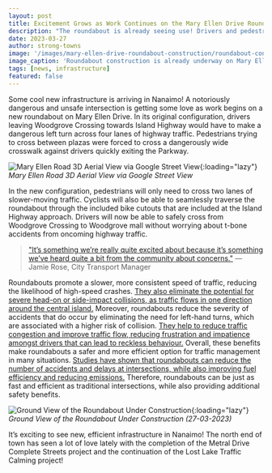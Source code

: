 ```yaml
---
layout: post
title: Excitement Grows as Work Continues on the Mary Ellen Drive Roundabout
description: "The roundabout is already seeing use! Drivers and pedestrians can now safely leave the once-notorious Woodgrove Crossing parking lot."
date: 2023-03-27
author: strong-towns
image: '/images/mary-ellen-drive-roundabout-construction/roundabout-construction-1.jpg'
image_caption: 'Roundabout construction is already underway on Mary Ellen Drive (27-03-2023)'
tags: [news, infrastructure]
featured: false
---
```


Some cool new infrastructure is arriving in Nanaimo! A notoriously dangerous and unsafe intersection is getting some love as work begins on a new roundabout on Mary Ellen Drive. In its original configuration, drivers leaving Woodgrove Crossing towards Island Highway would have to make a dangerous left turn across four lanes of highway traffic. Pedestrians trying to cross between plazas were forced to cross a dangerously wide crosswalk against drivers quickly exiting the Parkway.

![Mary Ellen Road 3D Aerial View via Google Street View]({{site.baseurl}}/images/mary-ellen-drive-roundabout-construction/roundabout-construction-3.jpg){:loading="lazy"}
*Mary Ellen Road 3D Aerial View via Google Street View*

In the new configuration, pedestrians will only need to cross two lanes of slower-moving traffic. Cyclists will also be able to seamlessly traverse the roundabout through the included bike cutouts that are included at the Island Highway approach. Drivers will now be able to safely cross from Woodgrove Crossing to Woodgrove mall without worrying about t-bone accidents from oncoming highway traffic. 

> ["It’s something we’re really quite excited about because it’s something we’ve heard quite a bit from the community about concerns."](https://nanaimonewsnow.com/2023/02/23/crews-to-begin-roundabout-project-at-nanaimos-mary-ellen-drive/) — Jamie Rose, City Transport Manager

Roundabouts promote a slower, more consistent speed of traffic, reducing the likelihood of high-speed crashes. [They also eliminate the potential for severe head-on or side-impact collisions, as traffic flows in one direction around the central island.](https://nap.nationalacademies.org/catalog/12943/overview-and-summary-of-americas-energy-future-technology-and-transformation) Moreover, roundabouts reduce the severity of accidents that do occur by eliminating the need for left-hand turns, which are associated with a higher risk of collision. [They help to reduce traffic congestion and improve traffic flow, reducing frustration and impatience amongst drivers that can lead to reckless behaviour.](https://www.ite.org/events-meetings/ite-calendar/safe-systems-approach-for-roundabouts-bikes-and-pedestrian-elements-of-roundabout-design/) Overall, these benefits make roundabouts a safer and more efficient option for traffic management in many situations. [Studies have shown that roundabouts can reduce the number of accidents and delays at intersections, while also improving fuel efficiency and reducing emissions.](https://www.fhwa.dot.gov/publications/research/safety/10039/10039.pdf) Therefore, roundabouts can be just as fast and efficient as traditional intersections, while also providing additional safety benefits.

![Ground View of the Roundabout Under Construction]({{site.baseurl}}/images/mary-ellen-drive-roundabout-construction/roundabout-construction-2.jpg){:loading="lazy"}
*Ground View of the Roundabout Under Construction (27-03-2023)*

It’s exciting to see new, efficient infrastructure in Nanaimo! The north end of town has seen a lot of love lately with the completion of the Metral Drive Complete Streets project and the continuation of the Lost Lake Traffic Calming project!